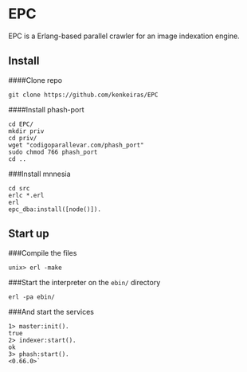 EPC
===

EPC is a Erlang-based parallel crawler for an image indexation engine.


Install
-------

####Clone repo

    git clone https://github.com/kenkeiras/EPC
     
####Install phash-port

    cd EPC/
    mkdir priv
    cd priv/
    wget "codigoparallevar.com/phash_port"
    sudo chmod 766 phash_port
    cd ..

###Install mnnesia

    cd src
    erlc *.erl
    erl
    epc_dba:install([node()]).
    

Start up
--------

###Compile the files

    unix> erl -make

###Start the interpreter on the `ebin/` directory

    erl -pa ebin/ 

###And start the services

    1> master:init().
    true
    2> indexer:start().
    ok
    3> phash:start().
    <0.66.0>`
